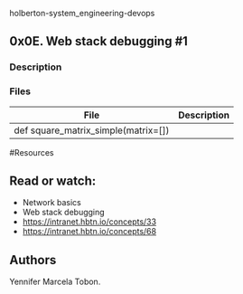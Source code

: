 holberton-system_engineering-devops

## 0x0E. Web stack debugging #1
### Description

### Files

| File | Description |
| ------ | ------ |
| def square_matrix_simple(matrix=[]) |


#Resources
## Read or watch:
* Network basics
* Web stack debugging
* https://intranet.hbtn.io/concepts/33
* https://intranet.hbtn.io/concepts/68

## Authors

Yennifer Marcela Tobon.
